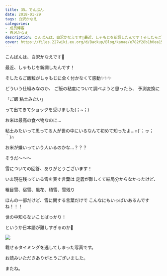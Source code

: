 ```yaml
---
title: 35。でんぷん
date: 2018-01-29
tags: 白沢かなえ
categories: 
- 成员博客
- 白沢かなえ
description: こんばんは、白沢かなえです🌷最近、しゃもじを新調したんです！そしたらご飯粒がしゃもじに全く付かなくて感動✨✨✨どういう仕組みなのか、ご飯の粘度について調べようと思っ...
cover: https://files.227wiki.eu.org/d/Backup/Blog/kanae/e782f28b1b0ea15e6c1effe4b86dc.png 
---
```






こんばんは、白沢かなえです🌷



最近、しゃもじを新調したんです！



そしたらご飯粒がしゃもじに全く付かなくて感動✨✨✨


どういう仕組みなのか、
ご飯の粘度について調べようと思ったら、
予測変換に



「ご飯 粘土みたい」



って出てきてショックを受けました(；~；)



お米は最高の食べ物なのに…



粘土みたいって思ってる人が世の中にいるなんて初めて知ったよ…∩(´；ヮ；｀)∩



お米が嫌いっていう人いるのかな…？？？










そうだ〜〜〜



雪についての回答、ありがとうございます！



いま現在残っている雪を表す言葉は
定義が難しくて結局分からなかったけど、



粗目雪、宿雪、風花、積雪、雪残り



ほんの一部だけど、雪に関する言葉だけで
こんなにもいっぱいあるんですね！！！



世の中知らないことばっかり！



というか日本語が難しすぎるのか🤭



![](https://files.227wiki.eu.org/d/Backup/Blog/kanae/e782f28b1b0ea15e6c1effe4b86dc.png)




載せるタイミングを逃してしまった写真です。








お読みいただきありがとうございました。

またね。


